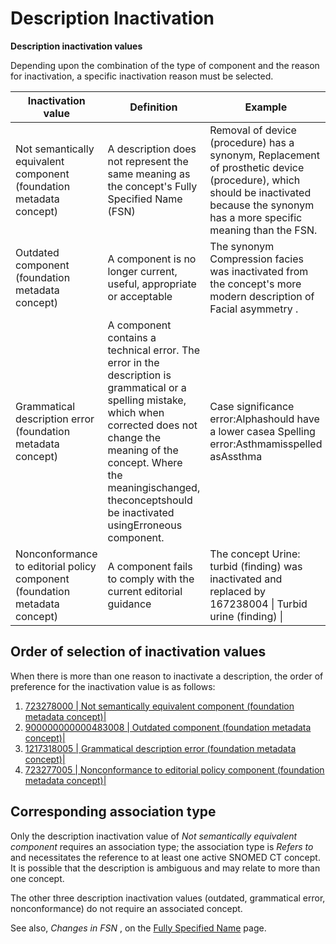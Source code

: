# Description Inactivation

**Description inactivation values**

Depending upon the combination of the type of component and the reason for inactivation, a specific inactivation reason must be selected.

| Inactivation value | Definition | Example |
|---|---|---|
| Not semantically equivalent component (foundation metadata concept) | A description does not represent the same meaning as the concept's Fully Specified Name (FSN) | Removal of device (procedure) has a synonym, Replacement of prosthetic device (procedure), which should be inactivated because the synonym has a more specific meaning than the FSN. |
| Outdated component (foundation metadata concept) | A component is no longer current, useful, appropriate or acceptable | The synonym Compression facies was inactivated from the concept's more modern description of Facial asymmetry . |
| Grammatical description error (foundation metadata concept) | A component contains a technical error. The error in the description is grammatical or a spelling mistake, which when corrected does not change the meaning of the concept. Where the meaningischanged, theconceptshould be inactivated usingErroneous component. | Case significance error:Alphashould have a lower casea Spelling error:Asthmamisspelled asAssthma |
| Nonconformance to editorial policy component (foundation metadata concept) | A component fails to comply with the current editorial guidance | The concept Urine: turbid (finding) was inactivated and replaced by 167238004 \| Turbid urine (finding) \| |

## Order of selection of inactivation values

When there is more than one reason to inactivate a description, the order of preference for the inactivation value is as follows:

  

  1. [ 723278000 | Not semantically equivalent component (foundation metadata concept)|](http://snomed.info/id/723278000 "723278000 | Not semantically equivalent component \(foundation metadata concept\) |")
  2. [ 900000000000483008 | Outdated component (foundation metadata concept)|](http://snomed.info/id/900000000000483008 "900000000000483008 | Outdated component \(foundation metadata concept\) |")
  3. [ 1217318005 | Grammatical description error (foundation metadata concept)|](http://snomed.info/id/1217318005 "1217318005 | Grammatical description error \(foundation metadata concept\) |")
  4. [ 723277005 | Nonconformance to editorial policy component (foundation metadata concept)|](http://snomed.info/id/723277005 "723277005 | Nonconformance to editorial policy component \(foundation metadata concept\) |")

## Corresponding association type

Only the description inactivation value of _Not semantically equivalent_ _component_ requires an association type; the association type is _Refers to_ and necessitates the reference to at least one active SNOMED CT concept. It is possible that the description is ambiguous and may relate to more than one concept.

The other three description inactivation values (outdated, grammatical error, nonconformance) do not require an associated concept. 

  

See also, _Changes in FSN_ , on the [Fully Specified Name](Fully-Specified-Name_174691652.html) page. 
